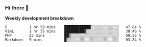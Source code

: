 ### Hi there 👋


**Weekly development breakdown**

<!--START_SECTION:waka-->
```text
C          1 hr 58 mins    ████████████░░░░░░░░░░░░░   47.84 % 
VimL       1 hr 35 mins    █████████▓░░░░░░░░░░░░░░░   38.46 % 
PHP        23 mins         ██▒░░░░░░░░░░░░░░░░░░░░░░   09.56 % 
Markdown   9 mins          █░░░░░░░░░░░░░░░░░░░░░░░░   03.84 % 
```
<!--END_SECTION:waka-->
